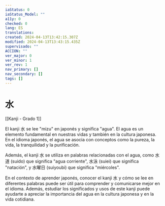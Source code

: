 ```yaml
---
iaStatus: 0
iaStatus_Model: ""
a11y: 0
checked: 0
lang: ES
translations: 
created: 2024-04-13T13:42:15.307Z
modified: 2024-04-13T13:43:15.435Z
supervisado: ""
ACCION: ""
ver_major: 0
ver_minor: 1
ver_rev: 1
nav_primary: []
nav_secondary: []
tags: []
---
```

# 水

[[Kanji - Grado 1]]

El kanji 水 se lee "mizu" en japonés y significa "agua". El agua es un elemento fundamental en nuestras vidas y también en la cultura japonesa. En el idioma japonés, el agua se asocia con conceptos como la pureza, la vida, la tranquilidad y la purificación.

Además, el kanji 水 se utiliza en palabras relacionadas con el agua, como 水道 (suido) que significa "agua corriente", 水泳 (suiei) que significa "natación", y 水曜日 (suiyoubi) que significa "miércoles".

En el contexto de aprender japonés, conocer el kanji 水 y cómo se lee en diferentes palabras puede ser útil para comprender y comunicarse mejor en el idioma. Además, estudiar los significados y usos de este kanji puede ayudarte a apreciar la importancia del agua en la cultura japonesa y en la vida cotidiana.
